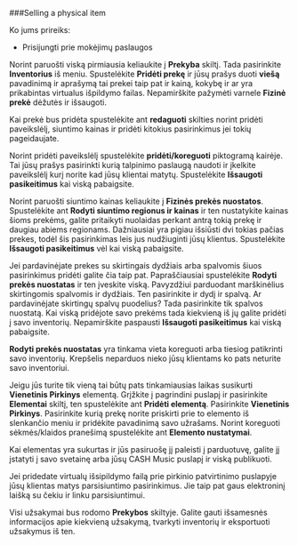 
###Selling a physical item

Ko jums prireiks:

- Prisijungti prie mokėjimų paslaugos

Norint paruošti viską pirmiausia keliaukite į **Prekyba** skiltį. Tada pasirinkite **Inventorius** iš meniu. Spustelėkite **Pridėti prekę** ir jūsų prašys duoti **viešą** pavadinimą ir aprašymą tai prekei taip pat ir kainą, kokybę ir ar yra prikabintas virtualus išpildymo failas. Nepamirškite pažymėti varnele **Fizinė prekė** dėžutės ir išsaugoti.

Kai prekė bus pridėta spustelėkite ant **redaguoti** skilties norint pridėti paveikslėlį, siuntimo kainas ir pridėti kitokius pasirinkimus jei tokių pageidaujate.

Norint pridėti paveikslėlį spustelėkite **pridėti/koreguoti** piktogramą kairėje. Tai jūsų prašys pasirinkti kurią talpinimo paslaugą naudoti ir įkelkite paveikslėlį kurį norite kad jūsų klientai matytų. Spustelėkite **Išsaugoti pasikeitimus** kai viską pabaigsite.

Norint paruošti siuntimo kainas keliaukite į **Fizinės prekės nuostatos**. Spustelėkite ant **Rodyti siuntimo regionus ir kainas** ir ten nustatykite kainas šioms prekėms, galite pritaikyti nuolaidas perkant antrą tokią prekę ir daugiau abiems regionams. Dažniausiai yra pigiau išsiūsti dvi tokias pačias prekes, todėl šis pasirinkimas leis jus nudžiuginti jūsų klientus. Spustelėkite **Išsaugoti pasikeitimus** vėl kai viską pabaigsite.

Jei pardavinėjate prekes su skirtingais dydžiais arba spalvomis šiuos pasirinkimus pridėti galite čia taip pat. Papraščiausiai spustelėkite **Rodyti prekės nuostatas** ir ten įveskite viską. Pavyzdžiui parduodant marškinėlius skirtingomis spalvomis ir dydžiais. Ten pasirinkite ir dydį ir spalvą. Ar pardavinėjate skirtingų spalvų puodelius? Tada pasirinkite tik spalvos nuostatą. Kai viską pridėjote savo prekėms tada kiekvieną iš jų galite pridėti į savo inventorių. Nepamirškite paspausti **Išsaugoti pasikeitimus** kai viską pabaigsite.

**Rodyti prekės nuostatas** yra tinkama vieta koreguoti arba tiesiog patikrinti savo inventorių. Krepšelis neparduos nieko jūsų klientams ko pats neturite savo inventoriui.

Jeigu jūs turite tik vieną tai būtų pats tinkamiausias laikas susikurti **Vienetinis Pirkinys** elementą. Grįžkite į pagrindini puslapį ir pasirinkite **Elementai** skiltį, ten spustelėkite ant **Pridėti elementą**. Pasirinkite **Vienetinis Pirkinys**. Pasirinkite kurią prekę norite priskirti prie to elemento iš slenkančio meniu ir pridėkite pavadinimą savo užrašams. Norint koreguoti sėkmės/klaidos pranešimą spustelėkite ant **Elemento nustatymai**.

Kai elementas yra sukurtas ir jūs pasiruošę jį paleisti į parduotuvę, galite jį įstatyti į savo svetainę arba jūsų CASH Music puslapį ir viską publikuoti.

Jei pridedate virtualų išsipildymo failą prie pirkinio patvirtinimo puslapyje jūsų klientas matys parsisiuntimo pasirinkimus. Jie taip pat gaus elektroninį laišką su čekiu ir linku parsisiuntimui.

Visi užsakymai bus rodomo **Prekybos** skiltyje. Galite gauti išsamesnės informacijos apie kiekvieną užsakymą, tvarkyti inventorių ir eksportuoti užsakymus iš ten.
